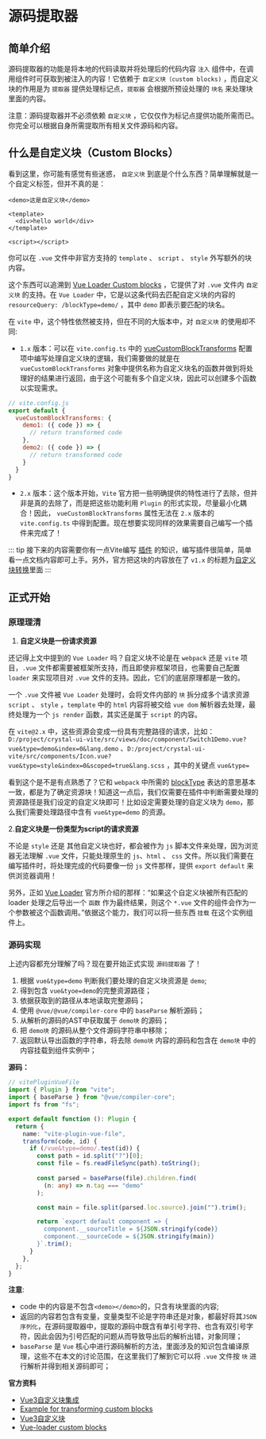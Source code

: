 # 源码提取器

## 简单介绍

源码提取器的功能是将本地的代码读取并将处理后的代码内容 `注入` 组件中，在调用组件时可获取到被注入的内容！它依赖于 `自定义块（custom blocks)` ，而自定义块的作用是为 `提取器` 提供处理标记点，`提取器` 会根据所预设处理的 `块名` 来处理块里面的内容。

注意：源码提取器并不必须依赖 `自定义块` ，它仅仅作为标记点提供功能所需而已。你完全可以根据自身所需提取所有相关文件源码和内容。

## 什么是自定义块（Custom Blocks）

看到这里，你可能有感觉有些迷惑， `自定义块` 到底是个什么东西？简单理解就是一个自定义标签，但并不真的是：

```vue
<demo>这是自定义块</demo>

<template>
  <div>hello world</div>
</template>

<script></script>
```

你可以在 `.vue` 文件中非官方支持的 `template` 、 `script` 、 `style` 外写额外的块内容。

这个东西可以追溯到 [Vue Loader Custom blocks](https://vue-loader.vuejs.org/zh/guide/custom-blocks.html) ，它提供了对 `.vue` 文件内 `自定义块` 的支持。在 `Vue Loader` 中，它是以这条代码去匹配自定义块的内容的 `resourceQuery: /blockType=demo/` ，其中 `demo` 即表示要匹配的块名。

在 `vite` 中，这个特性依然被支持，但在不同的大版本中，对 `自定义块` 的使用却不同:

- `1.x` 版本：可以在 `vite.config.ts` 中的 [vueCustomBlockTransforms](https://github.com/vitejs/vite/tree/1.x#custom-blocks) 配置项中编写处理自定义块的逻辑，我们需要做的就是在 `vueCustomBlockTransforms` 对象中提供名称为自定义块名的函数并做到将处理好的结果进行返回，由于这个可能有多个自定义块，因此可以创建多个函数以实现需求。

```js
// vite.config.js
export default {
  vueCustomBlockTransforms: {
    demo1: ({ code }) => {
      // return transformed code
    },
    demo2: ({ code }) => {
      // return transformed code
    }
  }
}
```

- `2.x` 版本：这个版本开始，`Vite` 官方把一些明确提供的特性进行了去除，但并非是真的去除了，而是把这些功能利用 `Plugin` 的形式实现，尽量最小化耦合！因此， `vueCustomBlockTransforms` 属性无法在 `2.x` 版本的 `vite.config.ts` 中得到配置。现在想要实现同样的效果需要自己编写一个插件来完成了！

::: tip
接下来的内容需要你有一点Vite编写 [插件](https://cn.vitejs.dev/guide/api-plugin.html) 的知识，编写插件很简单，简单看一点文档内容即可上手。另外，官方把这块的内容放在了 `v1.x` 的标题为[自定义块转换](https://cn.vitejs.dev/guide/migration.html#custom-blocks-transforms)里面
:::

## 正式开始

### 原理理清

1. **自定义块是一份请求资源**

还记得上文中提到的 `Vue Loader` 吗？自定义块不论是在 `webpack` 还是 `vite` 项目，`.vue` 文件都需要被框架所支持，而且即使非框架项目，也需要自己配置 `loader` 来实现项目对 `.vue` 文件的支持。因此，它们的底层原理都是一致的。

一个 `.vue` 文件被 `Vue Loader` 处理时，会将文件内部的 `块` 拆分成多个请求资源 `script` 、 `style` ，`template` 中的 `html` 内容将被交给 `vue dom` 解析器去处理，最终处理为一个 `js render` 函数，其实还是属于 `script` 的内容。

在 `vite@2.x` 中，这些资源会变成一份具有完整路径的请求，比如：`D:/project/crystal-ui-vite/src/views/doc/component/Switch1Demo.vue?vue&type=demo&index=0&lang.demo` 、`D:/project/crystal-ui-vite/src/components/Icon.vue?vue&type=style&index=0&scoped=true&lang.scss` ，其中的关键点 `vue&type=`

看到这个是不是有点熟悉了？它和 `webpack` 中所需的 [blockType](https://webpack.docschina.org/configuration/module/#ruleresourcequery) 表达的意思基本一致，都是为了确定资源块！知道这一点后，我们仅需要在插件中判断需要处理的资源路径是我们设定的自定义块即可！比如设定需要处理的自定义块为 `demo`，那么我们需要处理路径中含有 `vue&type=demo` 的资源。

2.**自定义块是一份类型为script的请求资源**

不论是 `style` 还是 其他自定义块也好，都会被作为 `js` 脚本文件来处理，因为浏览器无法理解 `.vue` 文件，只能处理原生的 `js`、`html` 、 `css` 文件。所以我们需要在编写插件时，将处理完成的代码要像一份 `js` 文件那样，提供 `export default` 来供浏览器调用！

另外，正如 [Vue Loader](https://vue-loader.vuejs.org/zh/guide/custom-blocks.html#%E8%87%AA%E5%AE%9A%E4%B9%89%E5%9D%97) 官方所介绍的那样：“如果这个自定义块被所有匹配的 loader 处理之后导出一个 `函数` 作为最终结果，则这个 `*.vue` 文件的组件会作为一个参数被这个函数调用。”依据这个能力，我们可以将一些东西 `挂载` 在这个实例组件上。

### 源码实现

上述内容都充分理解了吗？现在要开始正式实现 `源码提取器` 了！

1. 根据 `vue&type=demo` 判断我们要处理的自定义块资源是 `demo`;
2. 得到包含 `vue&tyoe=demo`的完整资源路径；
3. 依据获取到的路径从本地读取完整源码；
4. 使用 `@vue/@vue/compiler-core` 中的 `baseParse` 解析源码；
5. 从解析的源码的AST中获取属于 `demo块` 的源码；
6. 把 `demo块` 的源码从整个文件源码字符串中移除；
7. 返回默认导出函数的字符串，将去除 `demo块` 内容的源码和包含在 `demo块` 中的内容挂载到组件实例中；

**源码：**

```ts
// vitePluginVueFile
import { Plugin } from "vite";
import { baseParse } from "@vue/compiler-core";
import fs from "fs";

export default function (): Plugin {
  return {
    name: "vite-plugin-vue-file",
    transform(code, id) {
      if (/vue&type=demo/.test(id)) {
        const path = id.split("?")[0];
        const file = fs.readFileSync(path).toString();
        
        const parsed = baseParse(file).children.find(
          (n: any) => n.tag === "demo"
        );

        const main = file.split(parsed.loc.source).join("").trim();

        return `export default component => {
          component.__sourceTitle = ${JSON.stringify(code)}
          component.__sourceCode = ${JSON.stringify(main)}
        }`.trim();
      }
    },
  };
}
```

**注意**:

- code 中的内容是不包含`<demo></demo>`的，只含有块里面的内容;
- 返回的内容若包含有变量，变量类型不论是字符串还是对象，都最好将其`JSON序列化`，在源码提取器中，提取的源码中既含有单引号字符、也含有双引号字符，因此会因为引号匹配的问题从而导致导出后的解析出错，对象同理；
- `baseParse` 是 `Vue` 核心中进行源码解析的方法，里面涉及的知识包含编译原理，这些不在本文的讨论范围，在这里我们了解到它可以将 `.vue` 文件按 `块` 进行解析并得到相关源码即可；

**官方资料**

- [Vue3自定义块集成](https://v3.cn.vuejs.org/api/sfc-tooling.html#%E8%87%AA%E5%AE%9A%E4%B9%89%E5%9D%97%E9%9B%86%E6%88%90)
- [Example for transforming custom blocks](https://github.com/vitejs/vite/tree/main/packages/plugin-vue#example-for-transforming-custom-blocks)
- [Vue3自定义块](https://v3.cn.vuejs.org/api/sfc-spec.html#%E8%87%AA%E5%AE%9A%E4%B9%89%E5%9D%97)
- [Vue-loader custom blocks](https://vue-loader.vuejs.org/guide/custom-blocks.html#custom-blocks)
